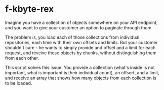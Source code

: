 # f-kbyte-rex

Imagine you have a collection of objects somewhere on your API endpoint, and you want to give your customer an option to
paginate through them. 

The problem is, you load each of those collections from individual repositories, each time with their own offsets and limits. 
But your customer shouldn't care - he wants to simply provide and offset and a limit for each request, and reveive those objects
by chunks, without distinguishing them from each other.

This script solves this issue. You provide a collection (what's inside is not important, what is important is their individual 
count), an offsert, and a limit, and receive an array that shows how many objects from each collection is to be loaded.
